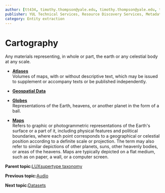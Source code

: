 ```yaml
---
author: [tt434, timothy.thompson@yale.edu, timothy.thompson@yale.edu, tt434]
publisher: YUL Technical Services, Resource Discovery Services, Metadata Services Unit
category: Entity extraction
---
```


# Cartography

Any materials representing, in whole or part, the earth or any celestial body at any scale.

-   **[Atlases](../../tasks/supertypes/atlases.md)**  
Volumes of maps, with or without descriptive text, which may be issued to supplement or accompany texts or be published independently.
-   **[Geospatial Data](../../tasks/supertypes/geospatialdata.md)**  

-   **[Globes](../../tasks/supertypes/globes.md)**  
Representations of the Earth, heavens, or another planet in the form of a ball.
-   **[Maps](../../tasks/supertypes/maps.md)**  
Refers to graphic or photogrammetric representations of the Earth's surface or a part of it, including physical features and political boundaries, where each point corresponds to a geographical or celestial position according to a definite scale or projection. The term may also refer to similar depictions of other planets, suns, other heavenly bodies, or areas of the heavens. Maps are typically depicted on a flat medium, such as on paper, a wall, or a computer screen.

**Parent topic:**[LUXsupertype taxonomy](../../tasks/supertypes/supertypes.md)

**Previous topic:**[Audio](../../tasks/supertypes/audioformats.md)

**Next topic:**[Datasets](../../tasks/supertypes/dataformats.md)

